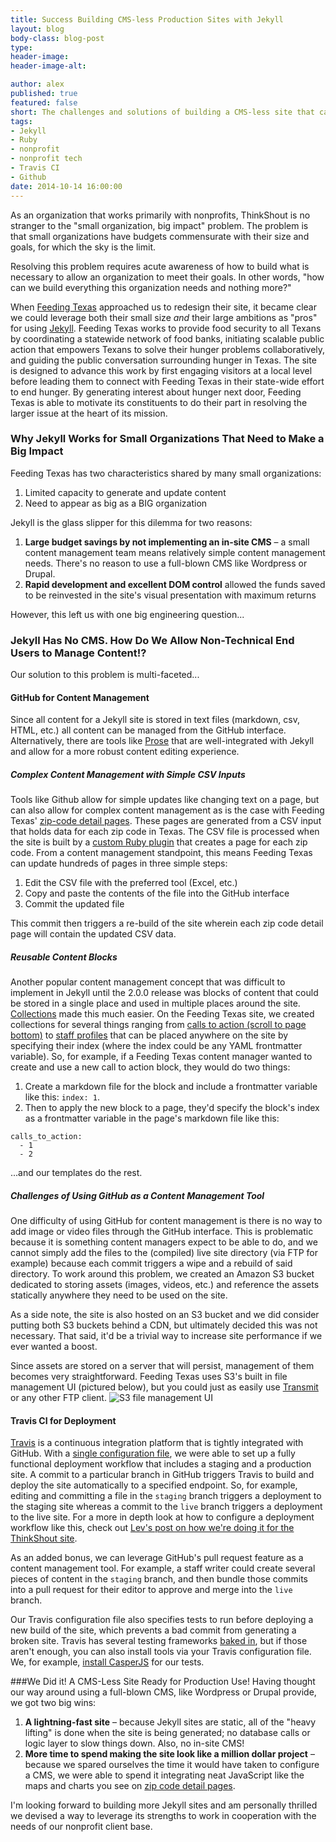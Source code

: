 ```yaml
---
title: Success Building CMS-less Production Sites with Jekyll
layout: blog
body-class: blog-post
type:
header-image:
header-image-alt:

author: alex
published: true
featured: false
short: The challenges and solutions of building a CMS-less site that can be managed by the layman.
tags:
- Jekyll
- Ruby
- nonprofit
- nonprofit tech
- Travis CI
- Github
date: 2014-10-14 16:00:00
---
```

As an organization that works primarily with nonprofits, ThinkShout is no stranger to the "small organization, big impact" problem. The problem is that small organizations have budgets commensurate with their size and goals, for which the sky is the limit.

Resolving this problem requires acute awareness of how to build what is necessary to allow an organization to meet their goals. In other words, "how can we build everything this organization needs and nothing more?"

When [Feeding Texas](http://www.feedingtexas.org/) approached us to redesign their site, it became clear we could leverage both their small size _and_ their large ambitions as "pros" for using [Jekyll](http://jekyllrb.com/). Feeding Texas works to provide food security to all Texans by coordinating a statewide network of food banks, initiating scalable public action that empowers Texans to solve their hunger problems collaboratively, and guiding the public conversation surrounding hunger in Texas. The site is designed to advance this work by first engaging visitors at a local level before leading them to connect with Feeding Texas in their state-wide effort to end hunger. By generating interest about hunger next door, Feeding Texas is able to motivate its constituents to do their part in resolving the larger issue at the heart of its mission.

### Why Jekyll Works for Small Organizations That Need to Make a Big Impact
Feeding Texas has two characteristics shared by many small organizations:

1. Limited capacity to generate and update content
2. Need to appear as big as a BIG organization

Jekyll is the glass slipper for this dilemma for two reasons:

1. **Large budget savings by not implementing an in-site CMS** – a small content management team means relatively simple content management needs. There's no reason to use a full-blown CMS like Wordpress or Drupal.
2. **Rapid development and excellent DOM control** allowed the funds saved to be reinvested in the site's visual presentation with maximum returns

However, this left us with one big engineering question...

### Jekyll Has No CMS. How Do We Allow Non-Technical End Users to Manage Content!?

Our solution to this problem is multi-faceted...

#### GitHub for Content Management

Since all content for a Jekyll site is stored in text files (markdown, csv, HTML, etc.) all content can be managed from the GitHub interface. Alternatively, there are tools like [Prose](http://prose.io) that are well-integrated with Jekyll and allow for a more robust content editing experience.

##### Complex Content Management with Simple CSV Inputs
Tools like Github allow for simple updates like changing text on a page, but can also allow for complex content management as is the case with Feeding Texas' [zip-code detail pages](http://www.feedingtexas.org/zip/78056/). These pages are generated from a CSV input that holds data for each zip code in Texas. The CSV file is processed when the site is built by a [custom Ruby plugin](https://github.com/thinkshout/feeding-texas/blob/master/_plugins/csv_to_page.rb) that creates a page for each zip code. From a content management standpoint, this means Feeding Texas can update hundreds of pages in three simple steps:

1. Edit the CSV file with the preferred tool (Excel, etc.)
2. Copy and paste the contents of the file into the GitHub interface
3. Commit the updated file

This commit then triggers a re-build of the site wherein each zip code detail page will contain the updated CSV data.

##### Reusable Content Blocks

Another popular content management concept that was difficult to implement in Jekyll until the 2.0.0 release was blocks of content that could be stored in a single place and used in multiple places around the site. [Collections](http://jekyllrb.com/docs/collections/) made this much easier. On the Feeding Texas site, we created collections for several things ranging from [calls to action (scroll to page bottom)](http://www.feedingtexas.org/learn/communities/hunger-atlas/) to [staff profiles](http://www.feedingtexas.org/about/staff/) that can be placed anywhere on the site by specifying their index (where the index could be any YAML frontmatter variable). So, for example, if a Feeding Texas content manager wanted to create and use a new call to action block, they would do two things:

1. Create a markdown file for the block and include a frontmatter variable like this: `index: 1`.
2. Then to apply the new block to a page, they'd specify the block's index as a frontmatter variable in the page's markdown file like this: 

~~~
calls_to_action:
  - 1
  - 2
~~~
...and our templates do the rest.

##### Challenges of Using GitHub as a Content Management Tool
One difficulty of using GitHub for content management is there is no way to add image or video files through the GitHub interface. This is problematic because it is something content managers expect to be able to do, and we cannot simply add the files to the (compiled) live site directory (via FTP for example) because each commit triggers a wipe and a rebuild of said directory. To work around this problem, we created an Amazon S3 bucket dedicated to storing assets (images, videos, etc.) and reference the assets statically anywhere they need to be used on the site.

As a side note, the site is also hosted on an S3 bucket and we did consider putting both S3 buckets behind a CDN, but ultimately decided this was not necessary. That said, it'd be a trivial way to increase site performance if we ever wanted a boost.

Since assets are stored on a server that will persist, management of them becomes very straightforward. Feeding Texas uses S3's built in file management UI (pictured below), but you could just as easily use [Transmit](http://panic.com/transmit/) or any other FTP client.
![S3 file management UI](http://thinkshout.com/assets/images/blog/amazon-s3-file-mgmt-ui.png)

#### Travis CI for Deployment
[Travis](https://travis-ci.com) is a continuous integration platform that is tightly integrated with GitHub. With a [single configuration file](https://github.com/thinkshout/feeding-texas/blob/master/.travis.yml), we were able to set up a fully functional deployment workflow that includes a staging and a production site. A commit to a particular branch in GitHub triggers Travis to build and deploy the site automatically to a specified endpoint. So, for example, editing and committing a file in the `staging` branch triggers a deployment to the staging site whereas a commit to the `live` branch triggers a deployment to the live site. For a more in depth look at how to configure a deployment workflow like this, check out [Lev's post on how we're doing it for the ThinkShout site](http://thinkshout.com/blog/2014/08/deployment-workflow-travis-jekyll-travis-s3/).

As an added bonus, we can leverage GitHub's pull request feature as a content management tool. For example, a staff writer could create several pieces of content in the `staging` branch, and then bundle those commits into a pull request for their editor to approve and merge into the `live` branch.

Our Travis configuration file also specifies tests to run before deploying a new build of the site, which prevents a bad commit from generating a broken site. Travis has several testing frameworks [baked in](http://docs.travis-ci.com/user/gui-and-headless-browsers/), but if those aren't enough, you can also install tools via your Travis configuration file. We, for example, [install CasperJS](https://github.com/thinkshout/feeding-texas/blob/master/.travis.yml#L7) for our tests.

###We Did it! A CMS-Less Site Ready for Production Use!
Having thought our way around using a full-blown CMS, like Wordpress or Drupal provide, we got two big wins:

1. **A lightning-fast site** – because Jekyll sites are static, all of the "heavy lifting" is done when the site is being generated; no database calls or logic layer to slow things down. Also, no in-site CMS!
2. **More time to spend making the site look like a million dollar project** – because we spared ourselves the time it would have taken to configure a CMS, we were able to spend it integrating neat JavaScript like the maps and charts you see on [zip code detail pages](http://www.feedingtexas.org/zip/78056/).

I'm looking forward to building more Jekyll sites and am personally thrilled we devised a way to leverage its strengths to work in cooperation with the needs of our nonprofit client base.
